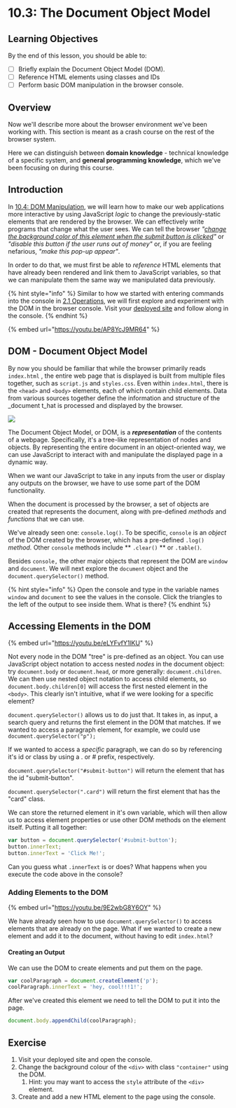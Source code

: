 # 10.3: The Document Object Model

## Learning Objectives

By the end of this lesson, you should be able to:

* [ ] Briefly explain the Document Object Model (DOM).
* [ ] Reference HTML elements using classes and IDs
* [ ] Perform basic DOM manipulation in the browser console.

## Overview

Now we'll describe more about the browser environment we've been working with. This section is meant as a crash course on the rest of the browser system.

Here we can distinguish between **domain knowledge** - technical knowledge of a specific system, and **general programming knowledge**, which we've been focusing on during this course.

## Introduction

In [10.4: DOM Manipulation](10.4-dom-manipulation.md), we will learn how to make our web applications more interactive by using JavaScript _logic_ to change the previously-static elements that are rendered by the browser. We can effectively write programs that change what the user sees. We can tell the browser _"_[_change the background color of this element when the submit button is clicked_](https://rocketacademy.github.io/basics-starter-code/dom/colours/index.html)_"_ or _"disable this button if the user runs out of money"_ or, if you are feeling nefarious, _"make this pop-up appear"_.

In order to do that, we must first be able to _reference_ HTML elements that have already been rendered and link them to JavaScript variables, so that we can manipulate them the same way we manipulated data previously.

{% hint style="info" %}
Similar to how we started with entering commands into the console in [2.1 Operations](../2-operators-and-expressions/), we will first explore and experiment with the DOM in the browser console. Visit your [deployed site](https://rocketacademy.github.io/basics-starter-code-2.0/) and follow along in the console.
{% endhint %}

{% embed url="https://youtu.be/AP8YcJ9MR64" %}

## DOM - Document Object Model

By now you should be familiar that while the browser primarily reads `index.html` , the entire web page that is displayed is built from multiple files together, such as `script.js` and `styles.css`. Even within `index.html`, there is the `<head>` and `<body>` elements, each of which contain child elements. Data from various sources together define the information and structure of the \_document t\_hat is processed and displayed by the browser.

![](https://www.freecodecamp.org/news/content/images/2021/01/images.png)

The Document Object Model, or DOM, is a _**representation**_ of the contents of a webpage. Specifically, it's a tree-like representation of nodes and objects. By representing the entire document in an object-oriented way, we can use JavaScript to interact with and manipulate the displayed page in a dynamic way.

When we want our JavaScript to take in any inputs from the user or display any outputs on the browser, we have to use some part of the DOM functionality.

When the document is processed by the browser, a set of objects are created that represents the document, along with pre-defined _methods_ and _functions_ that we can use.

We've already seen one: `console.log()`. To be specific, `console` is an _object_ of the DOM created by the browser, which has a pre-defined `.log()` _method._ Other `console` methods include \*\* `.clear()` \*\* or `.table()`_._

Besides `console,` the other major objects that represent the DOM are `window` and `document`. We will next explore the `document` object and the `document.querySelector()` method.

{% hint style="info" %}
Open the console and type in the variable names `window` and `document` to see the values in the console. Click the triangles to the left of the output to see inside them. What is there?
{% endhint %}

## Accessing Elements in the DOM

{% embed url="https://youtu.be/eLYFvfY1lKU" %}

Not every node in the DOM "tree" is pre-defined as an object. You can use JavaScript object notation to access nested _nodes_ in the document object: try `document.body` or `document.head`, or more generally: `document.children`. We can then use nested object notation to access child elements, so `document.body.children[0]` will access the first nested element in the `<body>`. This clearly isn't intuitive, what if we were looking for a specific element?

`document.querySelector()` allows us to do just that. It takes in, as input, a search query and returns the first element in the DOM that matches. If we wanted to access a paragraph element, for example, we could use `document.querySelector("p");`

If we wanted to access a _specific_ paragraph, we can do so by referencing it's id or class by using a . or # prefix, respectively.

`document.querySelector("#submit-button")` will return the element that has the id "submit-button".

`document.querySelector(".card")` will return the first element that has the "card" class.

We can store the returned element in it's own variable, which will then allow us to access element properties or use other DOM methods on the element itself. Putting it all together:

```javascript
var button = document.querySelector('#submit-button');
button.innerText;
button.innerText = 'Click Me!';
```

Can you guess what `.innerText` is or does? What happens when you execute the code above in the console?

### Adding Elements to the DOM

{% embed url="https://youtu.be/9E2wbG8Y6OY" %}

We have already seen how to use `document.querySelector()` to access elements that are already on the page. What if we wanted to create a new element and add it to the document, without having to edit `index.html`?

#### Creating an Output

We can use the DOM to create elements and put them on the page.

```javascript
var coolParagraph = document.createElement('p');
coolParagraph.innerText = 'hey, cool!!!1!';
```

After we've created this element we need to tell the DOM to put it into the page.

```javascript
document.body.appendChild(coolParagraph);
```

## Exercise

1. Visit your deployed site and open the console.
2. Change the background colour of the `<div>` with class `"container"` using the DOM.
   1. Hint: you may want to access the `style` attribute of the `<div>` element.
3. Create and add a new HTML element to the page using the console.
